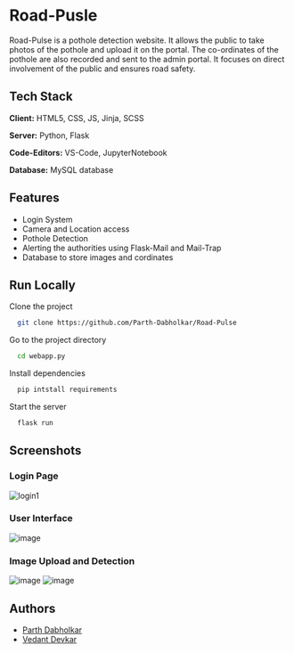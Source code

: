 
# Road-Pusle

Road-Pulse is a pothole detection website. It allows the public to take photos of the pothole and upload it on the portal. The co-ordinates of the pothole are also recorded and sent to the admin portal. It focuses on direct involvement of the public and ensures road safety.


## Tech Stack

**Client:** HTML5, CSS, JS, Jinja, SCSS

**Server:** Python, Flask

**Code-Editors:** VS-Code, JupyterNotebook

**Database:** MySQL database

## Features

- Login System
- Camera and Location access
- Pothole Detection
- Alerting the authorities using Flask-Mail and Mail-Trap
- Database to store images and cordinates


## Run Locally

Clone the project

```bash
  git clone https://github.com/Parth-Dabholkar/Road-Pulse
```

Go to the project directory

```bash
  cd webapp.py
```

Install dependencies

```bash
  pip intstall requirements
```

Start the server

```bash
  flask run
```

## Screenshots

### Login Page
![login1](https://github.com/Parth-Dabholkar/Road-Pulse/assets/115109173/2586c042-48e7-4545-b175-3e6f2a3d6e23)

### User Interface
![image](https://github.com/Parth-Dabholkar/Road-Pulse/assets/115109173/cdf22970-0e18-4b5a-963c-a54ea2ee1093)

### Image Upload and Detection
![image](https://github.com/Parth-Dabholkar/Road-Pulse/assets/115109173/25faa8c7-df55-41e1-9e1b-990574f43d3a)
![image](https://github.com/Parth-Dabholkar/Road-Pulse/assets/115109173/344ed9bd-d5c8-4ac0-95d6-b7292768fce2)

## Authors

- [Parth Dabholkar](https://github.com/Parth-Dabholkar)
- [Vedant Devkar](https://github.com/vedantdevkar04)





